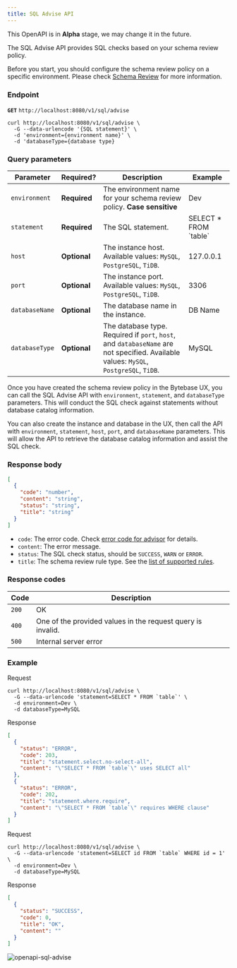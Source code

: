 ```yaml
---
title: SQL Advise API
---
```


<HintBlock type="info">

This OpenAPI is in **Alpha** stage, we may change it in the future.

</HintBlock>

The SQL Advise API provides SQL checks based on your schema review policy.

<HintBlock type="info">

Before you start, you should configure the schema review policy on a specific environment. Please check [Schema Review](/docs/sql-review/review-policy) for more information.

</HintBlock>

### Endpoint

**`GET`** `http://localhost:8080/v1/sql/advise`

```text
curl http://localhost:8080/v1/sql/advise \
  -G --data-urlencode '{SQL statement}' \
  -d 'environment={environment name}' \
  -d 'databaseType={database type}
```

### Query parameters

| Parameter      | Required?    | Description                                                                                                                           | Example                  |
| -------------- | ------------ | ------------------------------------------------------------------------------------------------------------------------------------- | ------------------------ |
| `environment`  | **Required** | The environment name for your schema review policy. **Case sensitive**                                                                | Dev                      |
| `statement`    | **Required** | The SQL statement.                                                                                                                    | SELECT \* FROM \`table\` |
| `host`         | **Optional** | The instance host. Available values: `MySQL`, `PostgreSQL`, `TiDB`.                                                                   | 127.0.0.1                |
| `port`         | **Optional** | The instance port. Available values: `MySQL`, `PostgreSQL`, `TiDB`.                                                                   | 3306                     |
| `databaseName` | **Optional** | The database name in the instance.                                                                                                    | DB Name                  |
| `databaseType` | **Optional** | The database type. Required if `port`, `host`, and `databaseName` are not specified. Available values: `MySQL`, `PostgreSQL`, `TiDB`. | MySQL                    |

Once you have created the schema review policy in the Bytebase UX, you can call the SQL Advise API with `environment`, `statement`, and `databaseType` parameters. This will conduct the SQL check against statements without database catalog information.

You can also create the instance and database in the UX, then call the API with `environment`, `statement`, `host`, `port`, and `databaseName` parameters. This will allow the API to retrieve the database catalog information and assist the SQL check.

### Response body

```json
[
  {
    "code": "number",
    "content": "string",
    "status": "string",
    "title": "string"
  }
]
```

- `code`: The error code. Check [error code for advisor](/docs/reference/error-code/advisor) for details.
- `content`: The error message.
- `status`: The SQL check status, should be `SUCCESS`, `WARN` or `ERROR`.
- `title`: The schema review rule type. See the [list of supported rules](/docs/sql-review/review-rules#supported-rules).

### Response codes

| Code  | Description                                                 |
| ----- | ----------------------------------------------------------- |
| `200` | OK                                                          |
| `400` | One of the provided values in the request query is invalid. |
| `500` | Internal server error                                       |

### Example

Request

```text
curl http://localhost:8080/v1/sql/advise \
  -G --data-urlencode 'statement=SELECT * FROM `table`' \
  -d environment=Dev \
  -d databaseType=MySQL
```

Response

```json
[
  {
    "status": "ERROR",
    "code": 203,
    "title": "statement.select.no-select-all",
    "content": "\"SELECT * FROM `table`\" uses SELECT all"
  },
  {
    "status": "ERROR",
    "code": 202,
    "title": "statement.where.require",
    "content": "\"SELECT * FROM `table`\" requires WHERE clause"
  }
]
```

Request

```text
curl http://localhost:8080/v1/sql/advise \
  -G --data-urlencode 'statement=SELECT id FROM `table` WHERE id = 1' \
  -d environment=Dev \
  -d databaseType=MySQL
```

Response

```json
[
  {
    "status": "SUCCESS",
    "code": 0,
    "title": "OK",
    "content": ""
  }
]
```

![openapi-sql-advise](/content/docs/openapi-sql-advise.webp)
